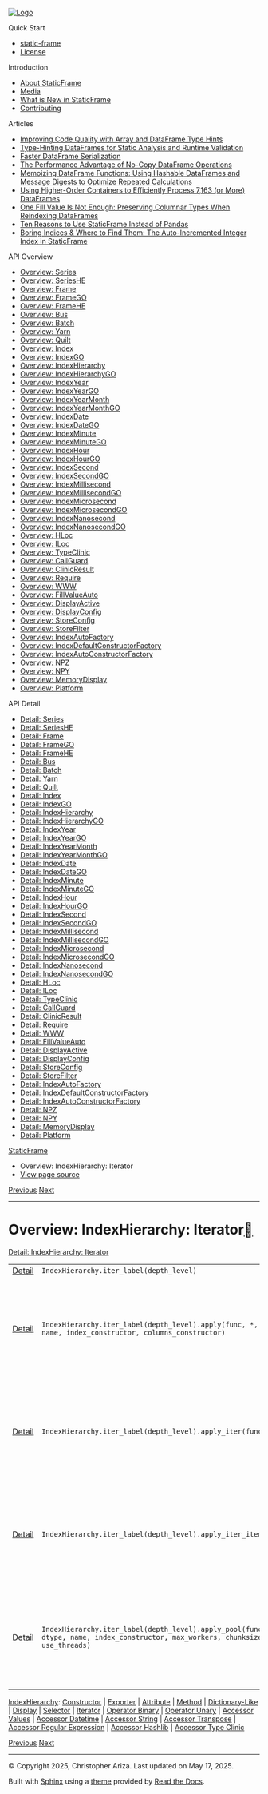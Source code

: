 [![Logo](../_static/sf-logo-web_icon-small.png)](../index.md)

Quick Start

* [static-frame](../readme.md)
* [License](../license.md)

Introduction

* [About StaticFrame](../intro.md)
* [Media](../intro.md#media)
* [What is New in StaticFrame](../new.md)
* [Contributing](../contributing.md)

Articles

* [Improving Code Quality with Array and DataFrame Type Hints](../articles/guard.md)
* [Type-Hinting DataFrames for Static Analysis and Runtime Validation](../articles/ftyping.md)
* [Faster DataFrame Serialization](../articles/serialize.md)
* [The Performance Advantage of No-Copy DataFrame Operations](../articles/no_copy.md)
* [Memoizing DataFrame Functions: Using Hashable DataFrames and Message Digests to Optimize Repeated Calculations](../articles/hash.md)
* [Using Higher-Order Containers to Efficiently Process 7,163 (or More) DataFrames](../articles/uhoc.md)
* [One Fill Value Is Not Enough: Preserving Columnar Types When Reindexing DataFrames](../articles/fill_value.md)
* [Ten Reasons to Use StaticFrame Instead of Pandas](../articles/upgrade.md)
* [Boring Indices & Where to Find Them: The Auto-Incremented Integer Index in StaticFrame](../articles/aiii.md)

API Overview

* [Overview: Series](series.md)
* [Overview: SeriesHE](series_he.md)
* [Overview: Frame](frame.md)
* [Overview: FrameGO](frame_go.md)
* [Overview: FrameHE](frame_he.md)
* [Overview: Bus](bus.md)
* [Overview: Batch](batch.md)
* [Overview: Yarn](yarn.md)
* [Overview: Quilt](quilt.md)
* [Overview: Index](index.md)
* [Overview: IndexGO](index_go.md)
* [Overview: IndexHierarchy](index_hierarchy.md)
* [Overview: IndexHierarchyGO](index_hierarchy_go.md)
* [Overview: IndexYear](index_year.md)
* [Overview: IndexYearGO](index_year_go.md)
* [Overview: IndexYearMonth](index_year_month.md)
* [Overview: IndexYearMonthGO](index_year_month_go.md)
* [Overview: IndexDate](index_date.md)
* [Overview: IndexDateGO](index_date_go.md)
* [Overview: IndexMinute](index_minute.md)
* [Overview: IndexMinuteGO](index_minute_go.md)
* [Overview: IndexHour](index_hour.md)
* [Overview: IndexHourGO](index_hour_go.md)
* [Overview: IndexSecond](index_second.md)
* [Overview: IndexSecondGO](index_second_go.md)
* [Overview: IndexMillisecond](index_millisecond.md)
* [Overview: IndexMillisecondGO](index_millisecond_go.md)
* [Overview: IndexMicrosecond](index_microsecond.md)
* [Overview: IndexMicrosecondGO](index_microsecond_go.md)
* [Overview: IndexNanosecond](index_nanosecond.md)
* [Overview: IndexNanosecondGO](index_nanosecond_go.md)
* [Overview: HLoc](hloc.md)
* [Overview: ILoc](iloc.md)
* [Overview: TypeClinic](type_clinic.md)
* [Overview: CallGuard](call_guard.md)
* [Overview: ClinicResult](clinic_result.md)
* [Overview: Require](require.md)
* [Overview: WWW](www.md)
* [Overview: FillValueAuto](fill_value_auto.md)
* [Overview: DisplayActive](display_active.md)
* [Overview: DisplayConfig](display_config.md)
* [Overview: StoreConfig](store_config.md)
* [Overview: StoreFilter](store_filter.md)
* [Overview: IndexAutoFactory](index_auto_factory.md)
* [Overview: IndexDefaultConstructorFactory](index_default_constructor_factory.md)
* [Overview: IndexAutoConstructorFactory](index_auto_constructor_factory.md)
* [Overview: NPZ](npz.md)
* [Overview: NPY](npy.md)
* [Overview: MemoryDisplay](memory_display.md)
* [Overview: Platform](platform.md)

API Detail

* [Detail: Series](../api_detail/series.md)
* [Detail: SeriesHE](../api_detail/series_he.md)
* [Detail: Frame](../api_detail/frame.md)
* [Detail: FrameGO](../api_detail/frame_go.md)
* [Detail: FrameHE](../api_detail/frame_he.md)
* [Detail: Bus](../api_detail/bus.md)
* [Detail: Batch](../api_detail/batch.md)
* [Detail: Yarn](../api_detail/yarn.md)
* [Detail: Quilt](../api_detail/quilt.md)
* [Detail: Index](../api_detail/index.md)
* [Detail: IndexGO](../api_detail/index_go.md)
* [Detail: IndexHierarchy](../api_detail/index_hierarchy.md)
* [Detail: IndexHierarchyGO](../api_detail/index_hierarchy_go.md)
* [Detail: IndexYear](../api_detail/index_year.md)
* [Detail: IndexYearGO](../api_detail/index_year_go.md)
* [Detail: IndexYearMonth](../api_detail/index_year_month.md)
* [Detail: IndexYearMonthGO](../api_detail/index_year_month_go.md)
* [Detail: IndexDate](../api_detail/index_date.md)
* [Detail: IndexDateGO](../api_detail/index_date_go.md)
* [Detail: IndexMinute](../api_detail/index_minute.md)
* [Detail: IndexMinuteGO](../api_detail/index_minute_go.md)
* [Detail: IndexHour](../api_detail/index_hour.md)
* [Detail: IndexHourGO](../api_detail/index_hour_go.md)
* [Detail: IndexSecond](../api_detail/index_second.md)
* [Detail: IndexSecondGO](../api_detail/index_second_go.md)
* [Detail: IndexMillisecond](../api_detail/index_millisecond.md)
* [Detail: IndexMillisecondGO](../api_detail/index_millisecond_go.md)
* [Detail: IndexMicrosecond](../api_detail/index_microsecond.md)
* [Detail: IndexMicrosecondGO](../api_detail/index_microsecond_go.md)
* [Detail: IndexNanosecond](../api_detail/index_nanosecond.md)
* [Detail: IndexNanosecondGO](../api_detail/index_nanosecond_go.md)
* [Detail: HLoc](../api_detail/hloc.md)
* [Detail: ILoc](../api_detail/iloc.md)
* [Detail: TypeClinic](../api_detail/type_clinic.md)
* [Detail: CallGuard](../api_detail/call_guard.md)
* [Detail: ClinicResult](../api_detail/clinic_result.md)
* [Detail: Require](../api_detail/require.md)
* [Detail: WWW](../api_detail/www.md)
* [Detail: FillValueAuto](../api_detail/fill_value_auto.md)
* [Detail: DisplayActive](../api_detail/display_active.md)
* [Detail: DisplayConfig](../api_detail/display_config.md)
* [Detail: StoreConfig](../api_detail/store_config.md)
* [Detail: StoreFilter](../api_detail/store_filter.md)
* [Detail: IndexAutoFactory](../api_detail/index_auto_factory.md)
* [Detail: IndexDefaultConstructorFactory](../api_detail/index_default_constructor_factory.md)
* [Detail: IndexAutoConstructorFactory](../api_detail/index_auto_constructor_factory.md)
* [Detail: NPZ](../api_detail/npz.md)
* [Detail: NPY](../api_detail/npy.md)
* [Detail: MemoryDisplay](../api_detail/memory_display.md)
* [Detail: Platform](../api_detail/platform.md)

[StaticFrame](../index.md)

* Overview: IndexHierarchy: Iterator
* [View page source](../_sources/api_overview/index_hierarchy-iterator.rst.txt)

[Previous](index_hierarchy-selector.md "Overview: IndexHierarchy: Selector")
[Next](index_hierarchy-operator_binary.md "Overview: IndexHierarchy: Operator Binary")

---

# Overview: IndexHierarchy: Iterator[](#overview-indexhierarchy-iterator "Link to this heading")

[Detail: IndexHierarchy: Iterator](../api_detail/index_hierarchy-iterator.md#api-detail-indexhierarchy-iterator)

|  |  |  |
| --- | --- | --- |
| [Detail](../api_detail/index_hierarchy-iterator.md#api-sig-indexhierarchy-iter-label) | `IndexHierarchy.iter_label(depth_level)` |  |
| [Detail](../api_detail/index_hierarchy-iterator.md#api-sig-indexhierarchy-iter-label-apply) | `IndexHierarchy.iter_label(depth_level).apply(func, *, dtype, name, index_constructor, columns_constructor)` | Apply a function to each value. Returns a new container. Args: func: A function… |
| [Detail](../api_detail/index_hierarchy-iterator.md#api-sig-indexhierarchy-iter-label-apply-iter) | `IndexHierarchy.iter_label(depth_level).apply_iter(func)` | Apply a function to each value. A generator of resulting values. Args: func: A f… |
| [Detail](../api_detail/index_hierarchy-iterator.md#api-sig-indexhierarchy-iter-label-apply-iter-items) | `IndexHierarchy.iter_label(depth_level).apply_iter_items(func)` | Apply a function to each value. A generator of resulting key, value pairs. Args:… |
| [Detail](../api_detail/index_hierarchy-iterator.md#api-sig-indexhierarchy-iter-label-apply-pool) | `IndexHierarchy.iter_label(depth_level).apply_pool(func, *, dtype, name, index_constructor, max_workers, chunksize, use_threads)` | Apply a function to each value. Employ parallel processing with either the Proce… |

[IndexHierarchy](index_hierarchy.md#api-overview-indexhierarchy): [Constructor](index_hierarchy-constructor.md#api-overview-indexhierarchy-constructor) | [Exporter](index_hierarchy-exporter.md#api-overview-indexhierarchy-exporter) | [Attribute](index_hierarchy-attribute.md#api-overview-indexhierarchy-attribute) | [Method](index_hierarchy-method.md#api-overview-indexhierarchy-method) | [Dictionary-Like](index_hierarchy-dictionary_like.md#api-overview-indexhierarchy-dictionary-like) | [Display](index_hierarchy-display.md#api-overview-indexhierarchy-display) | [Selector](index_hierarchy-selector.md#api-overview-indexhierarchy-selector) | [Iterator](#api-overview-indexhierarchy-iterator) | [Operator Binary](index_hierarchy-operator_binary.md#api-overview-indexhierarchy-operator-binary) | [Operator Unary](index_hierarchy-operator_unary.md#api-overview-indexhierarchy-operator-unary) | [Accessor Values](index_hierarchy-accessor_values.md#api-overview-indexhierarchy-accessor-values) | [Accessor Datetime](index_hierarchy-accessor_datetime.md#api-overview-indexhierarchy-accessor-datetime) | [Accessor String](index_hierarchy-accessor_string.md#api-overview-indexhierarchy-accessor-string) | [Accessor Transpose](index_hierarchy-accessor_transpose.md#api-overview-indexhierarchy-accessor-transpose) | [Accessor Regular Expression](index_hierarchy-accessor_regular_expression.md#api-overview-indexhierarchy-accessor-regular-expression) | [Accessor Hashlib](index_hierarchy-accessor_hashlib.md#api-overview-indexhierarchy-accessor-hashlib) | [Accessor Type Clinic](index_hierarchy-accessor_type_clinic.md#api-overview-indexhierarchy-accessor-type-clinic)

[Previous](index_hierarchy-selector.md "Overview: IndexHierarchy: Selector")
[Next](index_hierarchy-operator_binary.md "Overview: IndexHierarchy: Operator Binary")

---

© Copyright 2025, Christopher Ariza.
Last updated on May 17, 2025.

Built with [Sphinx](https://www.sphinx-doc.org/) using a
[theme](https://github.com/readthedocs/sphinx_rtd_theme)
provided by [Read the Docs](https://readthedocs.org).